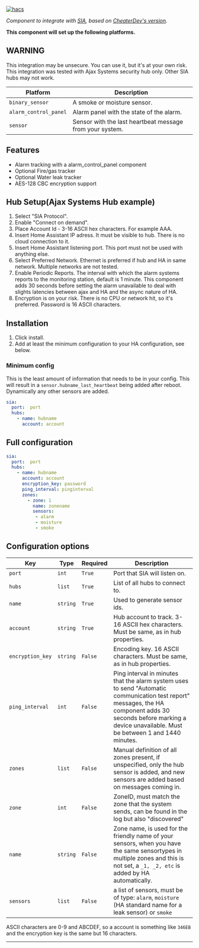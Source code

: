 [![hacs][hacsbadge]](hacs)

_Component to integrate with [SIA][sia], based on [CheaterDev's version][ch_sia]._

**This component will set up the following platforms.**

## WARNING
This integration may be unsecure. You can use it, but it's at your own risk.
This integration was tested with Ajax Systems security hub only. Other SIA hubs may not work.

Platform | Description
-- | --
`binary_sensor` | A smoke or moisture sensor.
`alarm_control_panel` | Alarm panel with the state of the alarm.
`sensor` | Sensor with the last heartbeat message from your system.

## Features
- Alarm tracking with a alarm_control_panel component
- Optional Fire/gas tracker
- Optional Water leak tracker
- AES-128 CBC encryption support

## Hub Setup(Ajax Systems Hub example)

1. Select "SIA Protocol". 
2. Enable "Connect on demand". 
3. Place Account Id - 3-16 ASCII hex characters. For example AAA.
4. Insert Home Assistant IP adress. It must be visible to hub. There is no cloud connection to it.
5. Insert Home Assistant listening port. This port must not be used with anything else.
6. Select Preferred Network. Ethernet is preferred if hub and HA in same network. Multiple networks are not tested.
7. Enable Periodic Reports. The interval with which the alarm systems reports to the monitoring station, default is 1 minute. This component adds 30 seconds before setting the alarm unavailable to deal with slights latencies between ajax and HA and the async nature of HA.
8. Encryption is on your risk. There is no CPU or network hit, so it's preferred. Password is 16 ASCII characters.

## Installation

1. Click install.
1. Add at least the minimum configuration to your HA configuration, see below.

### Minimum config
This is the least amount of information that needs to be in your config. This will result in a `sensor.hubname_last_heartbeat` being added after reboot. Dynamically any other sensors are added.

```yaml
sia:
  port:  port
  hubs:
    - name: hubname
      account: account
```

## Full configuration

```yaml
sia:
  port:  port
  hubs:
    - name: hubname
      account: account
      encryption_key: password
      ping_interval: pinginterval
      zones:
        - zone: 1
          name: zonename
          sensors:
           - alarm
           - moisture
           - smoke
```

## Configuration options

Key | Type | Required | Description
-- | -- | -- | --
`port` | `int` | `True` | Port that SIA will listen on.
`hubs` | `list` | `True` | List of all hubs to connect to.
`name` | `string` | `True` | Used to generate sensor ids.
`account` | `string` | `True` |  Hub account to track. 3-16 ASCII hex characters. Must be same, as in hub properties.
`encryption_key` | `string` | `False` | Encoding key. 16 ASCII characters. Must be same, as in hub properties.
`ping_interval` | `int` | `False` | Ping interval in minutes that the alarm system uses to send "Automatic communication test report" messages, the HA component adds 30 seconds before marking a device unavailable. Must be between 1 and 1440 minutes.
`zones` | `list` | `False` | Manual definition of all zones present, if unspecified, only the hub sensor is added, and new sensors are added based on messages coming in.
`zone` | `int` | `False` | ZoneID, must match the zone that the system sends, can be found in the log but also "discovered"
`name` | `string` | `False` | Zone name, is used for the friendly name of your sensors, when you have the same sensortypes in multiple zones and this is not set, a `_1, _2, etc` is added by HA automatically.
`sensors` | `list` | `False` | a list of sensors, must be of type: `alarm`, `moisture` (HA standard name for a leak sensor) or `smoke`

ASCII characters are 0-9 and ABCDEF, so a account is something like `346EB` and the encryption key is the same but 16 characters.
***

[sia]: https://github.com/eavanvalkenburg/sia-ha
[ch_sia]: https://github.com/Cheaterdev/sia-ha
[hacs]: https://github.com/custom-components/hacs
[hacsbadge]: https://img.shields.io/badge/HACS-Custom-orange.svg?style=for-the-badge